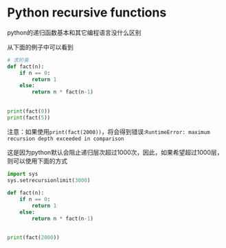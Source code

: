 # Python recursive functions


python的递归函数基本和其它编程语言没什么区别

从下面的例子中可以看到

```python
# 求阶乘
def fact(n):
    if n == 0:
        return 1
    else:
        return n * fact(n-1)
 
 
print(fact(0))
print(fact(5))
```

注意：如果使用`print(fact(2000))`，将会得到错误:`RuntimeError: maximum recursion depth exceeded in comparison`

这是因为python默认会阻止递归层次超过1000次，因此，如果希望超过1000层，则可以使用下面的方式

```python
import sys
sys.setrecursionlimit(3000)
 
def fact(n):
    if n == 0:
        return 1
    else:
        return n * fact(n-1)
 
 
print(fact(2000))
```






